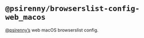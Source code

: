 # `@psirenny/browserslist-config-web_macos`

[@psirenny’s](https://github.com/psirenny) web macOS browserslist config.
